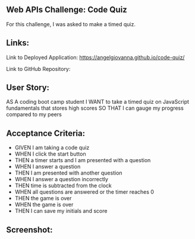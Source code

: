 ## Web APIs Challenge: Code Quiz
For this challenge, I was asked to make a timed quiz.
 
## Links:
Link to Deployed Application: https://angelgiovanna.github.io/code-quiz/
 
Link to GitHub Repository:
 
## User Story:
AS A coding boot camp student
I WANT to take a timed quiz on JavaScript fundamentals that stores high scores
SO THAT I can gauge my progress compared to my peers
 
## Acceptance Criteria:
* GIVEN I am taking a code quiz
* WHEN I click the start button
* THEN a timer starts and I am presented with a question
* WHEN I answer a question
* THEN I am presented with another question
* WHEN I answer a question incorrectly
* THEN time is subtracted from the clock
* WHEN all questions are answered or the timer reaches 0
* THEN the game is over
* WHEN the game is over
* THEN I can save my initials and score
 
## Screenshot:
